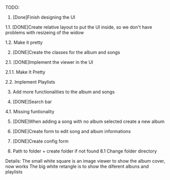 TODO:

  1. [Done]Finish designing the UI
   
  1.1. [DONE]Create relative layout to put the UI inside, so we don't 
  have problems with resizeing of the widow

  1.2. Make it pretty
	
  2. [DONE]Create the classes for the album and songs

  2.1. [DONE]Implement the viewer in the UI

  2.1.1. Make It Pretty

  2.2. Implement Playlists
 
  3. Add more functionalities to the album and songs

  4. [DONE]Search bar

  4.1. Missing funtionality

  5. [DONE]When adding a song with no album selected create a new album

  6. [DONE]Create form to edit song and album informations

  7. [DONE]Create config form
  
  8. Path to folder + create folder if not found
  8.1 Change folder directory 	
  
  

Details:
The small white square is an image viewer to show the album cover, now works
The big  white retangle is to show the diferent albuns and playlists

